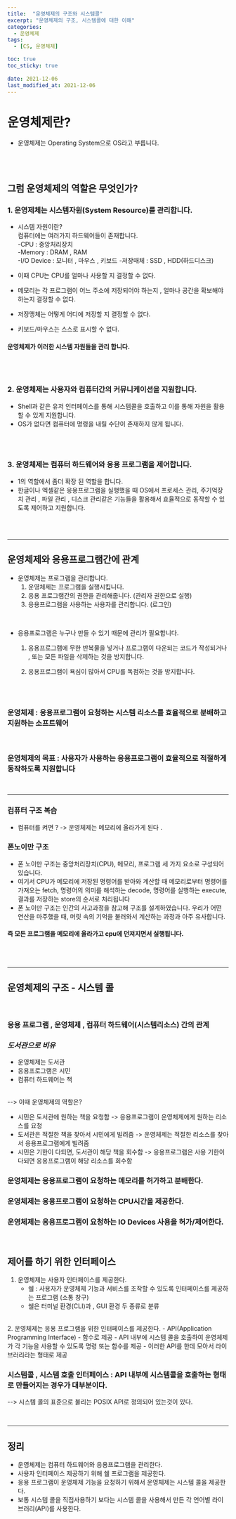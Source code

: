 ```yaml
---
title:  "운영체제의 구조와 시스템콜"
excerpt: "운영체제의 구조, 시스템콜에 대한 이해"
categories:
  - 운영체제
tags:
  - [CS, 운영체제]

toc: true
toc_sticky: true
 
date: 2021-12-06
last_modified_at: 2021-12-06
---
```


# 운영체제란?
- 운영체제는 Operating System으로 OS라고 부릅니다.  
<br>
<br>

## 그럼 운영체제의 역할은 무엇인가?
### 1. 운영제체는 시스템자원(System Resource)를 관리합니다. 
- 시스템 자원이란?  
컴퓨터에는 여러가지 하드웨어들이 존재합니다. <br>
-CPU : 중앙처리장치  
-Memory : DRAM , RAM  
-I/O Device : 모니터 , 마우스 , 키보드 
-저장매체 : SSD , HDD(하드디스크)

- 이때 CPU는 CPU를 얼마나 사용할 지 결정할 수 없다.
- 메모리는 각 프로그램이 어느 주소에 저장되어야 하는지 , 얼마나 공간을 확보해야 하는지 결정할 수 없다. 
- 저장맹체는 어떻게 어디에 저장할 지 결정할 수 없다. 
- 키보드/마우스는 스스로 표시할 수 없다.   

#### **운영체제가 이러한 시스템 자원들을 관리 합니다.**
<br>
<br>


### 2. 운영체제는 사용자와 컴퓨터간의 커뮤니케이션을 지원합니다. 
- Shell과 같은 유저 인터페이스를 통해 시스템콜을 호출하고 이를 통해 자원을 활용할 수 있게 지원합니다. 
- OS가 없다면 컴퓨터에 명령을 내릴 수단이 존재하지 않게 됩니다. 
<br>
<br>

### 3. 운영체제는 컴퓨터 하드웨어와 응용 프로그램을 제어합니다. 
- 1의 역할에서 좀더 확장 된 역할을 합니다. 
- 한글이나 엑셀같은 응용프로그램을 실행했을 때 OS에서 프로세스 관리, 주기억장치 관리 , 파일 관리 , 디스크 관리같은 기능들을 활용해서 효율적으로 동작할 수 있도록 제어하고 지원합니다. 

<br>
<br>

_______________
## 운영체제와 응용프로그램간에 관계 
- 운영체제는 프로그램을 관리합니다.  
  1. 운영체제는 프로그램을 실행시킵니다. 
  2. 응용 프로그램간의 권한을 관리해줍니다. (관리자 권한으로 실행)
  3. 응용프로그램을 사용하는 사용자를 관리합니다. (로그인)  

<br>

-  응용프로그램은 누구나 만들 수 있기 때문에 관리가 필요합니다.  
   1. 응용프로그램에 무한 반복물을 넣거나 프로그램이 다운되는 코드가 작성되거나 , 또는 모든 파일을 삭제하는 것을 방지합니다.<br>

   2. 응용프로그램이 욕심이 많아서 CPU를 독점하는 것을 방지합니다. 
<br>
<br>


### 운영체제 : 응용프로그램이 요청하는 시스템 리소스를 효율적으로 분배하고 지원하는 소프트웨어  
<br>

### 운영체제의 목표 : 사용자가 사용하는 응용프로그램이 효율적으로 적절하게 동작하도록 지원합니다 
<br>

------

### 컴퓨터 구조 복습 
- 컴퓨터를 켜면 ? -> 운영체제는 메모리에 올라가게 된다 .

### 폰노이만 구조 
- 폰 노이만 구조는 중앙처리장치(CPU), 메모리, 프로그램 세 가지 요소로 구성되어 있습니다. 
- 여기서 CPU가 메모리에 저장된 명령어를 받아와 계산할 때 메모리로부터 명령어를 가져오는 fetch, 명령어의 의미를 해석하는 decode, 명령어를 실행하는 execute, 결과를 저장하는 store의 순서로 처리됩니다 
- 폰 노이만 구조는 인간의 사고과정을 참고해 구조를 설계하였습니다. 우리가 어떤 연산을 마주했을 때, 머릿 속의 기억을 불러와서 계산하는 과정과 아주 유사합니다. 


#### 즉 모든 프로그램을 메모리에 올라가고 cpu에 던져지면서 실행됩니다.
<br>
<br>

-----------
## 운영체제의 구조  - 시스템 콜
<br>

### 응용 프로그램 , 운영체제 , 컴퓨터 하드웨어(시스템리소스) 간의 관계

### ***도서관으로 비유***
- 운영체제는 도서관
- 응용프로그램은 시민
- 컴퓨터 하드웨어는 책


<br>
--> 이때 운영체제의 역할은? 

- 시민은 도서관에 원하는 책을 요청함 -> 응용프로그램이 운영체제에게 원하는 리소스를 요청
- 도서관은 적절한 책을 찾아서 시민에게 빌려줌 -> 운영체제는 적절한 리소스를 찾아서 응용프로그램에게 빌려줌
- 시민은 기한이 다되면, 도서관이 해당 책을 회수함 -> 응용프로그램은 사용 기한이 다되면 응용프로그램이 해당 리소스를 회수함
  

### 운영체제는 응용프로그램이 요청하는 메모리를 허가하고 분배한다.
### 운영체제는 응용프로그램이 요청하는 CPU시간을 제공한다. 
### 운영체제는 응용프로그램이 요청하는 IO Devices 사용을 허가/제어한다. 


<br>

## 제어를 하기 위한 인터페이스 
1. 운영체제는 사용자 인터페이스를 제공한다. 
   - 쉘 : 사용자가 운영체제 기능과 서비스를 조작할 수 있도록 인터페이스를 제공하는 프로그램 (소통 창구)
   - 쉘은 터미널 환경(CLI)과 , GUI 환경 두 종류로 분류  
<br>
2. 운영체제는 응용 프로그램을 위한 인터페이스를 제공한다. 
   - API(Application Programming Interface)
   - 함수로 제공 
   - API 내부에 시스템 콜을 호출하여 운영체제가 각 기능을 사용할 수 있도록 명령 또는 함수를 제공 
   - 이러한 API를 한데 모아서 라이브러리라는 형태로 제공 
  
### 시스템콜 , 시스템 호출 인터페이스 : API 내부에 시스템콜을 호출하는 형태로 만들어지는 경우가 대부분이다. 


--> 시스템 콜의 표준으로 불리는 POSIX API로 정의되어 있는것이 있다. 



<br>

--------

## 정리 
- 운영체제는 컴퓨터 하드웨어와 응용프로그램을 관리한다. 
- 사용자 인터페이스 제공하기 위해 쉘 프로그램을 제공한다. 
- 응용 프로그램이 운영체제 기능을 요청하기 위해서 운영체제는 시스템 콜을 제공한다. 
- 보통 시스템 콜을 직접사용하기 보다는 시스템 콜을 사용해서 만든 각 언어별 라이브러리(API)를 사용한다. 



   


